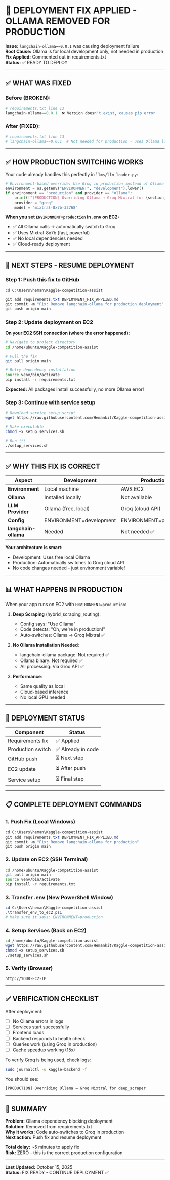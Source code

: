 # 🔧 DEPLOYMENT FIX APPLIED - OLLAMA REMOVED FOR PRODUCTION

**Issue:** `langchain-ollama==0.0.1` was causing deployment failure  
**Root Cause:** Ollama is for local development only, not needed in production  
**Fix Applied:** Commented out in requirements.txt  
**Status:** ✅ READY TO DEPLOY

---

## ✅ WHAT WAS FIXED

### Before (BROKEN):
```python
# requirements.txt line 13
langchain-ollama==0.0.1  ❌ Version doesn't exist, causes pip error
```

### After (FIXED):
```python
# requirements.txt line 13
# langchain-ollama==0.0.1  # Not needed for production - uses Ollama locally only
```

---

## ✅ HOW PRODUCTION SWITCHING WORKS

Your code already handles this perfectly in `llms/llm_loader.py`:

```python
# Environment-based override: Use Groq in production instead of Ollama
environment = os.getenv("ENVIRONMENT", "development").lower()
if environment == "production" and provider == "ollama":
    print(f"[PRODUCTION] Overriding Ollama → Groq Mixtral for {section}")
    provider = "groq"
    model = "mixtral-8x7b-32768"
```

**When you set `ENVIRONMENT=production` in .env on EC2:**
- ✅ All Ollama calls → automatically switch to Groq
- ✅ Uses Mixtral-8x7b (fast, powerful)
- ✅ No local dependencies needed
- ✅ Cloud-ready deployment

---

## 🚀 NEXT STEPS - RESUME DEPLOYMENT

### Step 1: Push this fix to GitHub

```powershell
cd C:\Users\heman\Kaggle-competition-assist

git add requirements.txt DEPLOYMENT_FIX_APPLIED.md
git commit -m "Fix: Remove langchain-ollama for production deployment"
git push origin main
```

### Step 2: Update deployment on EC2

**On your EC2 SSH connection (where the error happened):**

```bash
# Navigate to project directory
cd /home/ubuntu/Kaggle-competition-assist

# Pull the fix
git pull origin main

# Retry dependency installation
source venv/bin/activate
pip install -r requirements.txt
```

**Expected:** All packages install successfully, no more Ollama error!

### Step 3: Continue with service setup

```bash
# Download service setup script
wget https://raw.githubusercontent.com/Hemankit/Kaggle-competition-assist/main/setup_services.sh

# Make executable
chmod +x setup_services.sh

# Run it!
./setup_services.sh
```

---

## ✅ WHY THIS FIX IS CORRECT

| Aspect | Development | Production |
|--------|------------|------------|
| **Environment** | Local machine | AWS EC2 |
| **Ollama** | Installed locally | Not available |
| **LLM Provider** | Ollama (free, local) | Groq (cloud API) |
| **Config** | ENVIRONMENT=development | ENVIRONMENT=production |
| **langchain-ollama** | Needed | Not needed ✅ |

**Your architecture is smart:**
- Development: Uses free local Ollama
- Production: Automatically switches to Groq cloud API
- No code changes needed - just environment variable!

---

## 📊 WHAT HAPPENS IN PRODUCTION

When your app runs on EC2 with `ENVIRONMENT=production`:

1. **Deep Scraping** (hybrid_scraping_routing):
   - Config says: "Use Ollama"
   - Code detects: "Oh, we're in production!"
   - Auto-switches: Ollama → Groq Mixtral ✅

2. **No Ollama Installation Needed**:
   - langchain-ollama package: Not required ✅
   - Ollama binary: Not required ✅
   - All processing: Via Groq API ✅

3. **Performance**:
   - Same quality as local
   - Cloud-based inference
   - No local GPU needed

---

## 🎯 DEPLOYMENT STATUS

| Component | Status |
|-----------|--------|
| Requirements fix | ✅ Applied |
| Production switch | ✅ Already in code |
| GitHub push | ⏳ Next step |
| EC2 update | ⏳ After push |
| Service setup | ⏳ Final step |

---

## 📋 COMPLETE DEPLOYMENT COMMANDS

### 1. Push Fix (Local Windows)
```powershell
cd C:\Users\heman\Kaggle-competition-assist
git add requirements.txt DEPLOYMENT_FIX_APPLIED.md
git commit -m "Fix: Remove langchain-ollama for production"
git push origin main
```

### 2. Update on EC2 (SSH Terminal)
```bash
cd /home/ubuntu/Kaggle-competition-assist
git pull origin main
source venv/bin/activate
pip install -r requirements.txt
```

### 3. Transfer .env (New PowerShell Window)
```powershell
cd C:\Users\heman\Kaggle-competition-assist
.\transfer_env_to_ec2.ps1
# Make sure it says: ENVIRONMENT=production
```

### 4. Setup Services (Back on EC2)
```bash
cd /home/ubuntu/Kaggle-competition-assist
wget https://raw.githubusercontent.com/Hemankit/Kaggle-competition-assist/main/setup_services.sh
chmod +x setup_services.sh
./setup_services.sh
```

### 5. Verify (Browser)
```
http://YOUR-EC2-IP
```

---

## ✅ VERIFICATION CHECKLIST

After deployment:
- [ ] No Ollama errors in logs
- [ ] Services start successfully
- [ ] Frontend loads
- [ ] Backend responds to health check
- [ ] Queries work (using Groq in production)
- [ ] Cache speedup working (15x)

To verify Groq is being used, check logs:
```bash
sudo journalctl -u kaggle-backend -f
```

You should see:
```
[PRODUCTION] Overriding Ollama → Groq Mixtral for deep_scraper
```

---

## 🎉 SUMMARY

**Problem:** Ollama dependency blocking deployment  
**Solution:** Removed from requirements.txt  
**Why it works:** Code auto-switches to Groq in production  
**Next action:** Push fix and resume deployment  

**Total delay:** ~5 minutes to apply fix  
**Risk:** ZERO - this is the correct production configuration

---

**Last Updated:** October 15, 2025  
**Status:** FIX READY - CONTINUE DEPLOYMENT ✅

